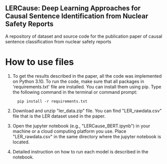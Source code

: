 ## LERCause: Deep Learning Approaches for Causal Sentence Identification from Nuclear Safety Reports
A repository of dataset and source code for the publication paper of causal sentence classification from nuclear safety reports
# How to use files
1. To get the results described in the paper, all the code was implemented on Python 3.10. To run the code, make sure that all packages in 'requirements.txt' file are installed. You can install them using pip. Type the following command in the terminal or command prompt:
 
         pip install -r requirements.txt
   
2. Download and unzip "ler_data.zip" file. You can find "LER_rawdata.csv" file that is the LER dataset used in the paper.

3. Open the jupyter notebook (e.g., "LERCause_BERT.ipynb") in your machine or a cloud computing platform you use. Place "LER_rawdata.csv" in the same directory where the jupyter notebook is located.

4. Detailed instruction on how to run each model is described in the notebook.
